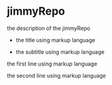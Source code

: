 # jimmyRepo
the description of the jimmyRepo

- the title  using markup language

- the subtitle using markup language

the first line using markup language

the second line  using markup language
